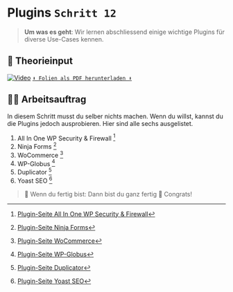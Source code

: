 # Plugins `Schritt 12`
> **Um was es geht**: 
> Wir lernen abschliessend einige wichtige Plugins für diverse Use-Cases kennen. 

## 🧠 Theorieinput 
[![Video](https://i3.ytimg.com/vi/z1XVoRSLTjw/maxresdefault.jpg)](https://www.youtube.com/watch?v=z1XVoRSLTjw)
[`⬇️ Folien als PDF herunterladen ⬇️`]()

## 🧑‍💻 Arbeitsauftrag

In diesem Schritt musst du selber nichts machen. Wenn du willst, kannst du die Plugins jedoch ausprobieren. 
Hier sind alle sechs ausgelistet.

1. All In One WP Security & Firewall [^1]
2. Ninja Forms [^2]
3. WoCommerce [^3]
4. WP-Globus [^4]
5. Duplicator [^5]
6. Yoast SEO [^6]

[^1]: [Plugin-Seite All In One WP Security & Firewall](https://de.wordpress.org/plugins/all-in-one-wp-security-and-firewall/)
[^2]: [Plugin-Seite Ninja Forms](https://de.wordpress.org/plugins/ninja-forms/)
[^3]: [Plugin-Seite WoCommerce](https://de.wordpress.org/plugins/woocommerce/)
[^4]: [Plugin-Seite WP-Globus](https://de.wordpress.org/plugins/wpglobus/)
[^5]: [Plugin-Seite Duplicator](https://de.wordpress.org/plugins/duplicator/)
[^6]: [Plugin-Seite Yoast SEO](https://de.wordpress.org/plugins/wordpress-seo/)

>  🔗 Wenn du fertig bist:
>  Dann bist du ganz fertig 🥳 Congrats!